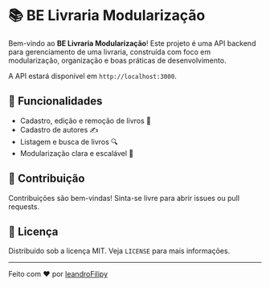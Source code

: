 # 📚 BE Livraria Modularização

Bem-vindo ao **BE Livraria Modularização**! Este projeto é uma API backend para gerenciamento de uma livraria, construída com foco em modularização, organização e boas práticas de desenvolvimento.



A API estará disponível em `http://localhost:3000`.

## 📝 Funcionalidades

- Cadastro, edição e remoção de livros 📖
- Cadastro de autores ✍️
- Listagem e busca de livros 🔍
- Modularização clara e escalável 🧩



## 🤝 Contribuição

Contribuições são bem-vindas! Sinta-se livre para abrir issues ou pull requests.

## 📄 Licença

Distribuído sob a licença MIT. Veja `LICENSE` para mais informações.

---

Feito com ❤️ por [leandroFilipy](https://github.com/leandroFilipy)
